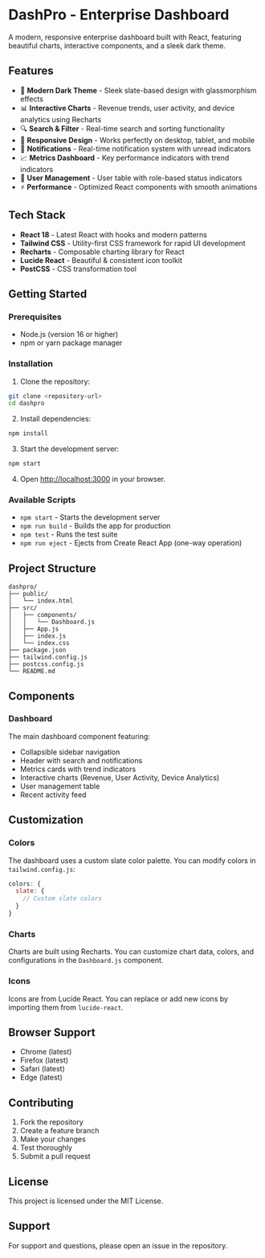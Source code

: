 # DashPro - Enterprise Dashboard

A modern, responsive enterprise dashboard built with React, featuring beautiful charts, interactive components, and a sleek dark theme.

## Features

- 🎨 **Modern Dark Theme** - Sleek slate-based design with glassmorphism effects
- 📊 **Interactive Charts** - Revenue trends, user activity, and device analytics using Recharts
- 🔍 **Search & Filter** - Real-time search and sorting functionality
- 📱 **Responsive Design** - Works perfectly on desktop, tablet, and mobile
- 🔔 **Notifications** - Real-time notification system with unread indicators
- 📈 **Metrics Dashboard** - Key performance indicators with trend indicators
- 👥 **User Management** - User table with role-based status indicators
- ⚡ **Performance** - Optimized React components with smooth animations

## Tech Stack

- **React 18** - Latest React with hooks and modern patterns
- **Tailwind CSS** - Utility-first CSS framework for rapid UI development
- **Recharts** - Composable charting library for React
- **Lucide React** - Beautiful & consistent icon toolkit
- **PostCSS** - CSS transformation tool

## Getting Started

### Prerequisites

- Node.js (version 16 or higher)
- npm or yarn package manager

### Installation

1. Clone the repository:
```bash
git clone <repository-url>
cd dashpro
```

2. Install dependencies:
```bash
npm install
```

3. Start the development server:
```bash
npm start
```

4. Open [http://localhost:3000](http://localhost:3000) in your browser.

### Available Scripts

- `npm start` - Starts the development server
- `npm run build` - Builds the app for production
- `npm test` - Runs the test suite
- `npm run eject` - Ejects from Create React App (one-way operation)

## Project Structure

```
dashpro/
├── public/
│   └── index.html
├── src/
│   ├── components/
│   │   └── Dashboard.js
│   ├── App.js
│   ├── index.js
│   └── index.css
├── package.json
├── tailwind.config.js
├── postcss.config.js
└── README.md
```

## Components

### Dashboard
The main dashboard component featuring:
- Collapsible sidebar navigation
- Header with search and notifications
- Metrics cards with trend indicators
- Interactive charts (Revenue, User Activity, Device Analytics)
- User management table
- Recent activity feed

## Customization

### Colors
The dashboard uses a custom slate color palette. You can modify colors in `tailwind.config.js`:

```javascript
colors: {
  slate: {
    // Custom slate colors
  }
}
```

### Charts
Charts are built using Recharts. You can customize chart data, colors, and configurations in the `Dashboard.js` component.

### Icons
Icons are from Lucide React. You can replace or add new icons by importing them from `lucide-react`.

## Browser Support

- Chrome (latest)
- Firefox (latest)
- Safari (latest)
- Edge (latest)

## Contributing

1. Fork the repository
2. Create a feature branch
3. Make your changes
4. Test thoroughly
5. Submit a pull request

## License

This project is licensed under the MIT License.

## Support

For support and questions, please open an issue in the repository.
